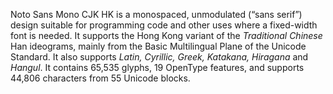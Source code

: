 Noto Sans Mono CJK HK is a monospaced, unmodulated (“sans serif”) design suitable for programming code and other uses where a fixed-width font is needed. It supports the Hong Kong variant of the _Traditional Chinese_ Han ideograms, mainly from the Basic Multilingual Plane of the Unicode Standard. It also supports _Latin, Cyrillic, Greek, Katakana, Hiragana_ and _Hangul_. It contains 65,535 glyphs, 19 OpenType features, and supports 44,806 characters from 55 Unicode blocks.